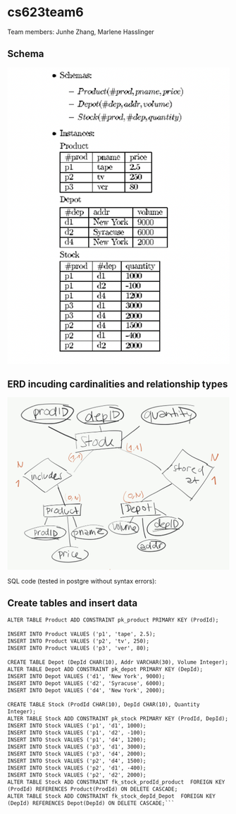 # cs623team6

Team members: Junhe Zhang, Marlene Hasslinger

## Schema
![schema](https://github.com/marlenehasslinger/cs623team6/blob/main/schema.png?raw=true)

## ERD incuding cardinalities and relationship types
![erd](https://github.com/marlenehasslinger/cs623team6/blob/main/erdFinalProject.jpeg?raw=true)


SQL code (tested in postgre without syntax errors):

## Create tables and insert data
```CREATE TABLE Product (ProdId CHAR(10), PName VARCHAR(30), Price DECIMAL);
ALTER TABLE Product ADD CONSTRAINT pk_product PRIMARY KEY (ProdId);

INSERT INTO Product VALUES ('p1', 'tape', 2.5);
INSERT INTO Product VALUES ('p2', 'tv', 250);
INSERT INTO Product VALUES ('p3', 'ver', 80);

CREATE TABLE Depot (DepId CHAR(10), Addr VARCHAR(30), Volume Integer);
ALTER TABLE Depot ADD CONSTRAINT pk_depot PRIMARY KEY (DepId);
INSERT INTO Depot VALUES ('d1', 'New York', 9000);
INSERT INTO Depot VALUES ('d2', 'Syracuse', 6000);
INSERT INTO Depot VALUES ('d4', 'New York', 2000);

CREATE TABLE Stock (ProdId CHAR(10), DepId CHAR(10), Quantity Integer);
ALTER TABLE Stock ADD CONSTRAINT pk_stock PRIMARY KEY (ProdId, DepId);
INSERT INTO Stock VALUES ('p1', 'd1', 1000);
INSERT INTO Stock VALUES ('p1', 'd2', -100);
INSERT INTO Stock VALUES ('p1', 'd4', 1200);
INSERT INTO Stock VALUES ('p3', 'd1', 3000);
INSERT INTO Stock VALUES ('p3', 'd4', 2000);
INSERT INTO Stock VALUES ('p2', 'd4', 1500);
INSERT INTO Stock VALUES ('p2', 'd1', -400);
INSERT INTO Stock VALUES ('p2', 'd2', 2000);
ALTER TABLE Stock ADD CONSTRAINT fk_stock_prodId_product  FOREIGN KEY (ProdId) REFERENCES Product(ProdId) ON DELETE CASCADE; 
ALTER TABLE Stock ADD CONSTRAINT fk_stock_depId_Depot  FOREIGN KEY (DepId) REFERENCES Depot(DepId) ON DELETE CASCADE;```

 
